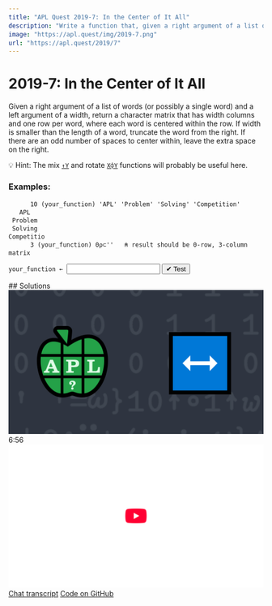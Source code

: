 ```yaml
---
title: "APL Quest 2019-7: In the Center of It All"
description: "Write a function that, given a right argument of a list of words (or possibly a single word) and a left argument of a width, returns a character matrix that has width columns and one row per word, where each word is centered within the row."
image: "https://apl.quest/img/2019-7.png"
url: "https://apl.quest/2019/7"
---
```


# <span class=s>2019-</span>7: In the Center of It All
<!-- Write a function that, given a right argument of a list of words (or possibly a single word) and a left argument of a width, returns a character matrix that has width columns and one row per word, where each word is centered within the row. -->
Given a right argument of a list of words (or possibly a single word) and a left argument of a width, return a character matrix that has width columns and one row per word, where each word is centered within the row. If width is smaller than the length of a word, truncate the word from the right. If there are an odd number of spaces to center within, leave the extra space on the right.

💡 Hint: The mix [`↑Y`](http://help.dyalog.com/latest/Content/Language/Primitive%20Functions/Mix.htm) and rotate [`X⌽Y`](http://help.dyalog.com/latest/Content/Language/Primitive%20Functions/Rotate.htm) functions will probably be useful here.

### Examples:

```APL
      10 (your_function) 'APL' 'Problem' 'Solving' 'Competition'
   APL   
 Problem   
 Solving  
Competitio
      3 (your_function) 0⍴⊂''   ⍝ result should be 0-row, 3-column matrix      
```
<div class="pdiv">
  <code onclick="p_Input.focus()">your_function ← </code><input id="p_Input" autocomplete="off" spellcheck="false" oninput="this.parentElement.querySelector`button`.disabled=false;localStorage.setItem(window.location.pathname,this.value)" onkeypress="subm(event)">
  <button onclick="alert$.next`Testing…`;submitSolution`p`" class="md-button md-button--primary">&#x2714; Test</button>
</div>
<blockquote id="p_Output"></blockquote>
## Solutions
<div onclick="play(this)" title="Video on YouTube" class="yt">
<img alt="Video Thumbnail" src="../../img/2019-7.png">
<time>6:56</time>
<img alt="YouTube" src="../../img/yt-big.png">
</div>
<a href="https://chat.stackexchange.com/transcript/52405?m=63558554#63558554" target="_blank" class="md-button md-button--primary">Chat transcript</a>
<a href="https://github.com/abrudz/apl_quest/tree/main/2019/7.apl" target="_blank" class="md-button md-button--primary right">Code on GitHub</a>

<script>
    testCases={"a":[["10","'APL' 'Problem' 'Solving' 'Competition'"],["?15","{(⎕A,819⌶⎕A)[?⍴⍨⍵]⊂⍨(⍳⍵)∊⍵?⍨3+?7}52"]],"b":[["3+?10","'APL'"],["?10",",⊂'Competition'"],["?15","0⍴⊂''"]],"f":"{{⍵⌽⍨⌈¯0.5×⍵+.=' '}↑⍺↑¨,⊆,⍵}","p":"{⎕FMT'.*'⎕R'&'⍠'EOL' 'CR'⍠'NEOL'1↑⍣≡⍵}"}
    p_Input.value=localStorage.getItem(window.location.pathname)
    play=e=>e.outerHTML=`<iframe src="https://www.youtube.com/embed/Bhov522Jz7o?list=PLYKQVqyrAEj9wDIUyLDGtDAFTKY38BUMN&autoplay=1" title="<span class=s>2019-</span>7: In the Center of It All (APL Quest 2019-7)" frameborder="0" allow="accelerometer; autoplay; clipboard-write; encrypted-media; gyroscope; picture-in-picture; web-share" referrerpolicy="strict-origin-when-cross-origin" allowfullscreen></iframe>`
</script>
